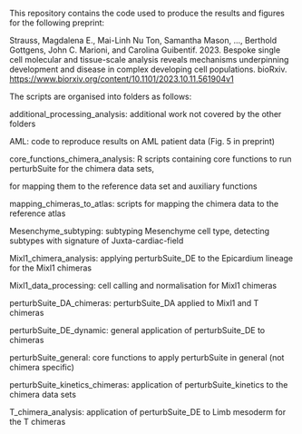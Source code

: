 This repository contains the code used to produce the results and figures for the following preprint:


Strauss, Magdalena E., Mai-Linh Nu Ton, Samantha Mason, ..., Berthold Gottgens, John C. Marioni, and Carolina Guibentif. 2023. 
Bespoke single cell molecular and tissue-scale analysis reveals mechanisms underpinning development and disease in complex developing cell populations. 
bioRxiv. https://www.biorxiv.org/content/10.1101/2023.10.11.561904v1


The scripts are organised into folders as follows:


additional_processing_analysis: additional work not covered by the other folders

AML: code to reproduce results on AML patient data (Fig. 5 in preprint)

core_functions_chimera_analysis: R scripts containing core functions to run perturbSuite for the chimera data sets, 

for mapping them to the reference data set and auxiliary functions

mapping_chimeras_to_atlas: scripts for mapping the chimera data to the reference atlas

Mesenchyme_subtyping: subtyping Mesenchyme cell type, detecting subtypes with signature of Juxta-cardiac-field

Mixl1_chimera_analysis: applying perturbSuite_DE to the Epicardium lineage for the Mixl1 chimeras

Mixl1_data_processing: cell calling and normalisation for Mixl1 chimeras

perturbSuite_DA_chimeras: perturbSuite_DA applied to Mixl1 and T chimeras

perturbSuite_DE_dynamic: general application of perturbSuite_DE to chimeras

perturbSuite_general: core functions to apply perturbSuite in general (not chimera specific)

perturbSuite_kinetics_chimeras: application of perturbSuite_kinetics to the chimera data sets

T_chimera_analysis: application of perturbSuite_DE to Limb mesoderm for the T chimeras
